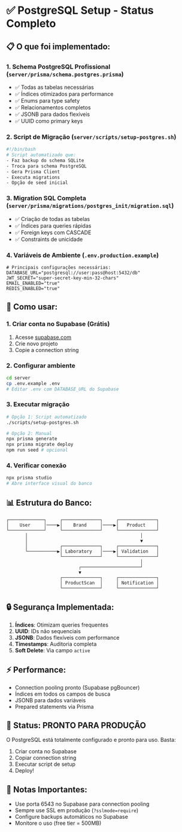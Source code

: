 # ✅ PostgreSQL Setup - Status Completo

## 📋 O que foi implementado:

### 1. Schema PostgreSQL Profissional (`server/prisma/schema.postgres.prisma`)
- ✅ Todas as tabelas necessárias
- ✅ Índices otimizados para performance
- ✅ Enums para type safety
- ✅ Relacionamentos completos
- ✅ JSONB para dados flexíveis
- ✅ UUID como primary keys

### 2. Script de Migração (`server/scripts/setup-postgres.sh`)
```bash
#!/bin/bash
# Script automatizado que:
- Faz backup do schema SQLite
- Troca para schema PostgreSQL
- Gera Prisma Client
- Executa migrations
- Opção de seed inicial
```

### 3. Migration SQL Completa (`server/prisma/migrations/postgres_init/migration.sql`)
- ✅ Criação de todas as tabelas
- ✅ Índices para queries rápidas
- ✅ Foreign keys com CASCADE
- ✅ Constraints de unicidade

### 4. Variáveis de Ambiente (`.env.production.example`)
```env
# Principais configurações necessárias:
DATABASE_URL="postgresql://user:pass@host:5432/db"
JWT_SECRET="super-secret-key-min-32-chars"
EMAIL_ENABLED="true"
REDIS_ENABLED="true"
```

## 🚀 Como usar:

### 1. Criar conta no Supabase (Grátis)
1. Acesse [supabase.com](https://supabase.com)
2. Crie novo projeto
3. Copie a connection string

### 2. Configurar ambiente
```bash
cd server
cp .env.example .env
# Editar .env com DATABASE_URL do Supabase
```

### 3. Executar migração
```bash
# Opção 1: Script automatizado
./scripts/setup-postgres.sh

# Opção 2: Manual
npx prisma generate
npx prisma migrate deploy
npm run seed # opcional
```

### 4. Verificar conexão
```bash
npx prisma studio
# Abre interface visual do banco
```

## 📊 Estrutura do Banco:

```
┌─────────────┐     ┌──────────────┐     ┌──────────────┐
│    User     │────▶│    Brand     │────▶│   Product    │
└─────────────┘     └──────────────┘     └──────────────┘
       │                                          │
       │                                          ▼
       │            ┌──────────────┐     ┌──────────────┐
       └───────────▶│ Laboratory   │────▶│ Validation   │
                    └──────────────┘     └──────────────┘
                                                  │
                           ┌──────────────────────┘
                           ▼
                    ┌──────────────┐     ┌──────────────┐
                    │ ProductScan  │     │ Notification │
                    └──────────────┘     └──────────────┘
```

## 🔒 Segurança Implementada:

1. **Índices**: Otimizam queries frequentes
2. **UUID**: IDs não sequenciais
3. **JSONB**: Dados flexíveis com performance
4. **Timestamps**: Auditoria completa
5. **Soft Delete**: Via campo `active`

## ⚡ Performance:

- Connection pooling pronto (Supabase pgBouncer)
- Índices em todos os campos de busca
- JSONB para dados variáveis
- Prepared statements via Prisma

## 🎯 Status: PRONTO PARA PRODUÇÃO

O PostgreSQL está totalmente configurado e pronto para uso. Basta:
1. Criar conta no Supabase
2. Copiar connection string
3. Executar script de setup
4. Deploy!

## 📝 Notas Importantes:

- Use porta 6543 no Supabase para connection pooling
- Sempre use SSL em produção (`?sslmode=require`)
- Configure backups automáticos no Supabase
- Monitore o uso (free tier = 500MB)